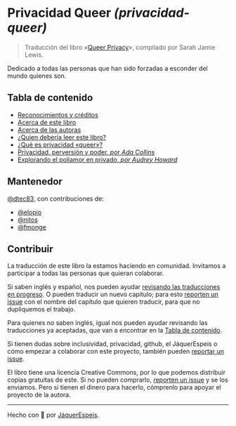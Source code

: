 # Privacidad Queer _(privacidad-queer)_

> Traducción del libro «[Queer Privacy](https://leanpub.com/queerprivacy)»,
compilado por Sarah Jamie Lewis.

Dedicado a todas las personas que han sido forzadas a esconder del mundo
quienes son.

## Tabla de contenido

 * [Reconocimientos y créditos](reconocimientos-creditos.md)
 * [Acerca de este libro](acerca-del-libro.md)
 * [Acerca de las autoras](acerca-de-autoras.md)
 * [¿Quien debería leer este libro?](quien-deberia-leer.md)
 * [¿Qué es privacidad «queer»?](que-es-privacidad-queer.md)
 * [Privacidad, perversión y poder, *por Ada Collins*](privacidad-perversion-poder.md)
 * [Explorando el poliamor en privado, *por Audrey Howard*](explorando-poliamor.md)

## Mantenedor

[@dtec83](https://github.com/dtec83), con contribuciones de:

* [@elopio](https://github.com/elopio)
* [@nitos](https://github.com/nitos)
* [@fmonge](https://github.com/fmonge)

## Contribuir

La traducción de este libro la estamos haciendo en comunidad. Invitamos a
participar a todas las personas que quieran colaborar.

Si saben inglés y español, nos pueden ayudar
[revisando las traducciones en progreso](https://github.com/JaquerEspeis/privacidad-queer/pulls).
O pueden traducir un nuevo capítulo; para esto
[reporten un issue](https://github.com/JaquerEspeis/privacidad-queer/issues/new)
con el nombre del capítulo que quieren traducir, para que no dupliquemos el
trabajo.

Para quienes no saben inglés, igual nos pueden ayudar revisando las
traducciones ya aceptadas, que van a encontrar en la
[Tabla de contenido](#tabla-de-contenido).

Si tienen dudas sobre inclusividad, privacidad, github, el JáquerEspeis o cómo
empezar a colaborar con este proyecto, también pueden
[reportar un issue](https://github.com/JaquerEspeis/privacidad-queer/issues/new).

El libro tiene una licencia Creative Commons, por lo que podemos distribuir
copias gratuitas de este. Si no pueden comprarlo,
[reporten un issue](https://github.com/JaquerEspeis/privacidad-queer/issues/new)
y se los enviamos. Pero si tienen el dinero para hacerlo, cómprenlo para apoyar
el proyecto de la autora.

***

Hecho con :rainbow: por [JáquerEspeis](https://github.com/jaquerespeis).
